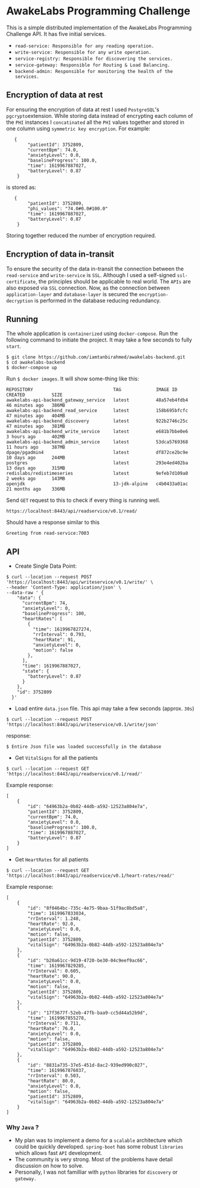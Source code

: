 # AwakeLabs Programming Challenge

This is a simple distributed implementation of the AwakeLabs Programming Challenge API. It has five initial services.

- `read-service: Responsible for any reading operation.`
- `write-service: Responsible for any write operation.`
- `service-registry: Responsible for discovering the services.`
- `service-gateway: Responsible for Routing & Load Balancing.`
- `backend-admin: Responsible for monitoring the health of the services.`


## Encryption of data at rest

For ensuring the encryption of data at rest I used `PostgreSQL`'s `pgcrypto`extension. While storing data instead of encrypting each column of the `PHI` instances I `concatinated` all the `PHI` values together and stored in one column using `symmetric key encryption`. For example:

```
   {
        "patientId": 3752809,
        "currentBpm": 74.0,
        "anxietyLevel": 0.0,
        "baselineProgress": 100.0,
        "time": 1619967887027,
        "batteryLevel": 0.87
    }
```  
is stored as:

```
   {
        "patientId": 3752809,
        "phi_values": "74.0#0.0#100.0"
        "time": 1619967887027,
        "batteryLevel": 0.87
    }
```
Storing together reduced the number of encryption required. 

## Encryption of data in-transit

To ensure the security of the data in-transit the connection between the `read-service` and `write-service` is `SSL`. Although I used a self-signed `ssl-certificate`, the principles should be applicable to real world. The `APIs` are also exposed via `SSL` connection. Now, as the connection between `application-layer` and `database-layer` is secured the `encryption-decryption` is performed in the database reducing redundancy.

## Running 

The whole application is `containerized` using `docker-compose`. Run the following command to initiate the project. It may take a few seconds to fully `start`.

```
$ git clone https://github.com/iamtanbirahmed/awakelabs-backend.git
$ cd awakelabs-backend
$ docker-compose up
```

Run `$ docker images`. It will show some-thing like this:

```
REPOSITORY                              TAG             IMAGE ID       CREATED          SIZE
awakelabs-api-backend_gateway_service   latest          48a57eb4fdb4   46 minutes ago   386MB
awakelabs-api-backend_read_service      latest          158b695bfcfc   47 minutes ago   404MB
awakelabs-api-backend_discovery         latest          922b2746c25c   47 minutes ago   381MB
awakelabs-api-backend_write_service     latest          e681b7bbe0e6   3 hours ago      402MB
awakelabs-api-backend_admin_service     latest          53dca5769368   11 hours ago     387MB
dpage/pgadmin4                          latest          df872ce2bc9e   10 days ago      244MB
postgres                                latest          293e4ed402ba   13 days ago      315MB
redislabs/redistimeseries               latest          9efeb7d109a0   2 weeks ago      143MB
openjdk                                 13-jdk-alpine   c4b0433a01ac   21 months ago    336MB
```
Send `GET` request to this to check if every thing is running well.

```
https://localhost:8443/api/readservice/v0.1/read/
```
Should have a response similar to this

```
Greeting from read-service:7003
```
## API

- Create Single Data Point:
```
$ curl --location --request POST 'https://localhost:8443/api/writeservice/v0.1/write/' \
--header 'Content-Type: application/json' \
--data-raw ' {
    "data": {
      "currentBpm": 74,
      "anxietyLevel": 0,
      "baselineProgress": 100,
      "heartRates": [
        {
          "time": 1619967827274,
          "rrInterval": 0.793,
          "heartRate": 91,
          "anxietyLevel": 0,
          "motion": false
        },
      ],
      "time": 1619967887027,
      "state": {
        "batteryLevel": 0.87
      }
    },
    "id": 3752809
  }'
```

- Load entire `data.json` file. This api may take a few seconds (approx. `30s`)
```
$ curl --location --request POST 'https://localhost:8443/api/writeservice/v0.1/write/json'
```
response:

```
$ Entire Json file was loaded successfully in the database
```

- Get `VitalSigns` for all the patients

```
$ curl --location --request GET 'https://localhost:8443/api/readservice/v0.1/read/' 
```
Example response:
```
[
    {
        "id": "64963b2a-0b82-44db-a592-12523a804e7a",
        "patientId": 3752809,
        "currentBpm": 74.0,
        "anxietyLevel": 0.0,
        "baselineProgress": 100.0,
        "time": 1619967887027,
        "batteryLevel": 0.87
    }
]

```
- Get `HeartRates` for all patients

```
$ curl --location --request GET 'https://localhost:8443/api/readservice/v0.1/heart-rates/read/'
```
Example response:

```
[
    {
        "id": "8f0464bc-735c-4e75-9baa-51f9ac8bd5a8",
        "time": 1619967833034,
        "rrInterval": 1.248,
        "heartRate": 92.0,
        "anxietyLevel": 0.0,
        "motion": false,
        "patientId": 3752809,
        "vitalSign": "64963b2a-0b82-44db-a592-12523a804e7a"
    },
    {
        "id": "b20a61cc-9d19-4720-be30-04c9eef9ac66",
        "time": 1619967829285,
        "rrInterval": 0.605,
        "heartRate": 90.0,
        "anxietyLevel": 0.0,
        "motion": false,
        "patientId": 3752809,
        "vitalSign": "64963b2a-0b82-44db-a592-12523a804e7a"
    },
    {
        "id": "17f3677f-52eb-47fb-baa9-cc5d44a52b9d",
        "time": 1619967855278,
        "rrInterval": 0.711,
        "heartRate": 76.0,
        "anxietyLevel": 0.0,
        "motion": false,
        "patientId": 3752809,
        "vitalSign": "64963b2a-0b82-44db-a592-12523a804e7a"
    },
    {
        "id": "8831a735-37e5-451d-8ac2-939ed990c027",
        "time": 1619967876037,
        "rrInterval": 0.503,
        "heartRate": 80.0,
        "anxietyLevel": 0.0,
        "motion": false,
        "patientId": 3752809,
        "vitalSign": "64963b2a-0b82-44db-a592-12523a804e7a"
    }
]
```

### Why `Java` ?

- My plan was to implement a demo for a `scalable` architecture which could be quickly developed. `spring-boot` has some robust `libraries` which allows fast `API` development. 
- The community is very strong. Most of the problems have detail discussion on how to solve.
- Personally, I was not familliar with `python` libraries for `discovery` or `gateway.` 

